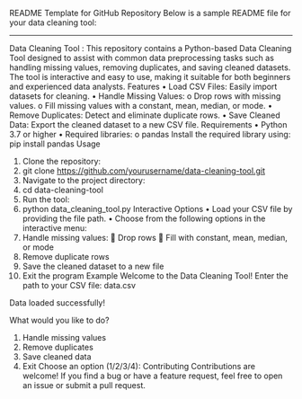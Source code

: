README Template for GitHub Repository
Below is a sample README file for your data cleaning tool:
________________________________________
Data Cleaning Tool :
This repository contains a Python-based Data Cleaning Tool designed to assist with common data preprocessing tasks such as handling missing values, removing duplicates, and saving cleaned datasets. The tool is interactive and easy to use, making it suitable for both beginners and experienced data analysts.
Features
•	Load CSV Files: Easily import datasets for cleaning.
•	Handle Missing Values: 
o	Drop rows with missing values.
o	Fill missing values with a constant, mean, median, or mode.
•	Remove Duplicates: Detect and eliminate duplicate rows.
•	Save Cleaned Data: Export the cleaned dataset to a new CSV file.
Requirements
•	Python 3.7 or higher
•	Required libraries: 
o	pandas
Install the required library using:
pip install pandas
Usage
1.	Clone the repository: 
2.	git clone https://github.com/yourusername/data-cleaning-tool.git
3.	Navigate to the project directory: 
4.	cd data-cleaning-tool
5.	Run the tool: 
6.	python data_cleaning_tool.py
Interactive Options
•	Load your CSV file by providing the file path.
•	Choose from the following options in the interactive menu: 
1.	Handle missing values: 
	Drop rows
	Fill with constant, mean, median, or mode
2.	Remove duplicate rows
3.	Save the cleaned dataset to a new file
4.	Exit the program
Example
Welcome to the Data Cleaning Tool!
Enter the path to your CSV file: data.csv

Data loaded successfully!

What would you like to do?
1. Handle missing values
2. Remove duplicates
3. Save cleaned data
4. Exit
Choose an option (1/2/3/4):
Contributing
Contributions are welcome! If you find a bug or have a feature request, feel free to open an issue or submit a pull request.

